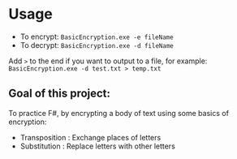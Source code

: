 # Usage
 * To encrypt:
   `BasicEncryption.exe -e fileName`
 * To decrypt:
   `BasicEncryption.exe -d fileName`

Add `>` to the end if you want to output to a file, for example:
  `BasicEncryption.exe -d test.txt > temp.txt`

## Goal of this project:

To practice F#, by encrypting a body of text using some basics of encryption:

* Transposition : Exchange places of letters
* Substitution  : Replace letters with other letters
